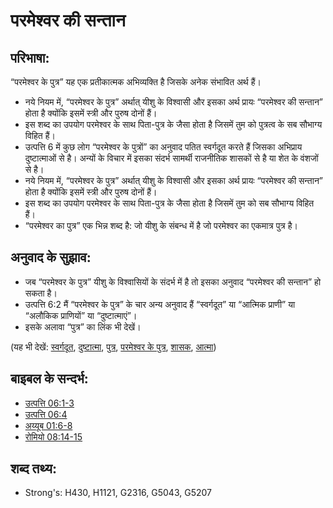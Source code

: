 # परमेश्वर की सन्तान #

## परिभाषा: ##

“परमेश्वर के पुत्र” यह एक प्रतीकात्मक अभिव्यक्ति है जिसके अनेक संभावित अर्थ हैं।

* नये नियम में, “परमेश्वर के पुत्र” अर्थात् यीशु के विश्वासी और इसका अर्थ प्रायः “परमेश्वर की सन्तान” होता है क्योंकि इसमें स्त्री और पुरुष दोनों हैं।
* इस शब्द का उपयोग परमेश्वर के साथ पिता-पुत्र के जैसा होता है जिसमें तुम को पुत्रत्व के सब सौभाग्य विहित हैं।
* उत्पत्ति 6 में कुछ लोग “परमेश्वर के पुत्रों” का अनुवाद पतित स्वर्गदूत करते हैं जिसका अभिप्राय दुष्टात्माओं से है। अन्यों के विचार में इसका संदर्भ सामर्थी राजनीतिक शासकों से है या शेत के वंशजों से है।
* नये नियम में, “परमेश्वर के पुत्र” अर्थात् यीशु के विश्वासी और इसका अर्थ प्रायः “परमेश्वर की सन्तान” होता है क्योंकि इसमें स्त्री और पुरुष दोनों हैं।
* इस शब्द का उपयोग परमेश्वर के साथ पिता-पुत्र के जैसा होता है जिसमें तुम को सब सौभाग्य विहित हैं।
* “परमेश्वर का पुत्र” एक भिन्न शब्द है:  जो यीशु के संबन्ध में है जो परमेश्वर का एकमात्र पुत्र है।

## अनुवाद के सुझाव: ##

* जब “परमेश्वर के पुत्र” यीशु के विश्वासियों के संदर्भ में है तो इसका अनुवाद “परमेश्वर की सन्तान” हो सकता है।
* उत्पत्ति 6:2 मैं “परमेश्वर के पुत्र” के चार अन्य अनुवाद हैं “स्वर्गदूत” या “आत्मिक प्राणी” या “अलौकिक प्राणियों” या “दुष्टात्माएं”।
* इसके अलावा “पुत्र” का लिंक भी देखें।
 

(यह भी देखें: [स्वर्गदूत](../kt/angel.md), [दुष्टात्मा](../kt/demon.md), [पुत्र](../kt/son.md), [परमेश्वर के पुत्र](../kt/sonofgod.md), [शासक](../other/ruler.md), [आत्मा](../kt/spirit.md))

## बाइबल के सन्दर्भ: ##

* [उत्पत्ति 06:1-3](rc://en/tn/help/gen/06/01)
* [उत्पत्ति 06:4](rc://en/tn/help/gen/06/04)
* [अय्यूब 01:6-8](rc://en/tn/help/job/01/06)
* [रोमियो 08:14-15](rc://en/tn/help/rom/08/14)

## शब्द तथ्य: ##

* Strong's: H430, H1121, G2316, G5043, G5207
